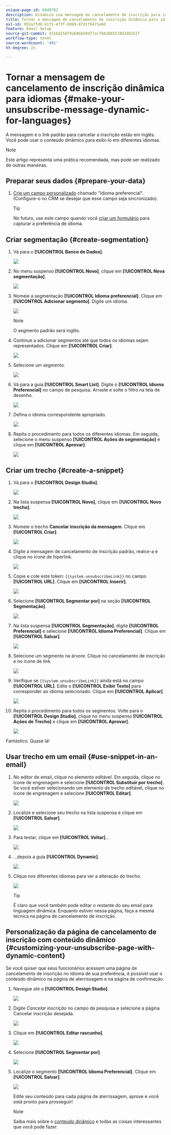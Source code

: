 ```yaml
---
unique-page-id: 6848782
description: Dinamize sua mensagem de cancelamento de inscrição para idiomas - Documentação do Marketo - Documentação do produto
title: Tornar a mensagem de cancelamento de inscrição dinâmica para idiomas
exl-id: 953a7fd8-b1f2-4f3f-b889-87d1f0471e0d
feature: Email Setup
source-git-commit: 431bd258f9a68bbb9df7acf043085578d3d91b1f
workflow-type: tm+mt
source-wordcount: '491'
ht-degree: 1%

---
```


# Tornar a mensagem de cancelamento de inscrição dinâmica para idiomas {#make-your-unsubscribe-message-dynamic-for-languages}

A mensagem e o link padrão para cancelar a inscrição estão em inglês. Você pode usar o conteúdo dinâmico para exibi-lo em diferentes idiomas.

>[!NOTE]
>
>Este artigo representa uma prática recomendada, mas pode ser realizado de outras maneiras.

## Preparar seus dados {#prepare-your-data}

1. [Crie um campo personalizado](/help/marketo/product-docs/administration/field-management/create-a-custom-field-in-marketo.md) chamado &quot;Idioma preferencial&quot;. (Configure-o no CRM se desejar que esse campo seja sincronizado).

   >[!TIP]
   >
   >No futuro, use este campo quando você [criar um formulário](/help/marketo/product-docs/demand-generation/forms/creating-a-form/create-a-form.md) para capturar a preferência de idioma.

## Criar segmentação {#create-segmentation}

1. Vá para o **[!UICONTROL Banco de Dados]**.

   ![](assets/make-your-unsubscribe-message-dynamic-for-languages-1.png)

1. No menu suspenso **[!UICONTROL Novo]**, clique em **[!UICONTROL Nova segmentação]**.

   ![](assets/make-your-unsubscribe-message-dynamic-for-languages-2.png)

1. Nomeie a segmentação **[!UICONTROL Idioma preferencial]**. Clique em **[!UICONTROL Adicionar segmento]**. Digite um idioma.

   ![](assets/make-your-unsubscribe-message-dynamic-for-languages-3.png)

   >[!NOTE]
   >
   >O segmento padrão será inglês.

1. Continue a adicionar segmentos até que todos os idiomas sejam representados. Clique em **[!UICONTROL Criar]**.

   ![](assets/make-your-unsubscribe-message-dynamic-for-languages-4.png)

1. Selecione um segmento.

   ![](assets/make-your-unsubscribe-message-dynamic-for-languages-5.png)

1. Vá para a guia **[!UICONTROL Smart List]**. Digite o **[!UICONTROL Idioma Preferencial]** no campo de pesquisa. Arraste e solte o filtro na tela de desenho.

   ![](assets/make-your-unsubscribe-message-dynamic-for-languages-6.png)

1. Defina o idioma correspondente apropriado.

   ![](assets/make-your-unsubscribe-message-dynamic-for-languages-7.png)

1. Repita o procedimento para todos os diferentes idiomas. Em seguida, selecione o menu suspenso **[!UICONTROL Ações de segmentação]** e clique em **[!UICONTROL Aprovar]**.

   ![](assets/make-your-unsubscribe-message-dynamic-for-languages-8.png)

## Criar um trecho {#create-a-snippet}

1. Vá para o **[!UICONTROL Design Studio]**.

   ![](assets/make-your-unsubscribe-message-dynamic-for-languages-9.png)

1. Na lista suspensa **[!UICONTROL Novo]**, clique em **[!UICONTROL Novo trecho]**.

   ![](assets/make-your-unsubscribe-message-dynamic-for-languages-10.png)

1. Nomeie o trecho **Cancelar inscrição da mensagem**. Clique em **[!UICONTROL Criar]**.

   ![](assets/make-your-unsubscribe-message-dynamic-for-languages-11.png)

1. Digite a mensagem de cancelamento de inscrição padrão, realce-a e clique no ícone de hiperlink.

   ![](assets/make-your-unsubscribe-message-dynamic-for-languages-12.png)

1. Copie e cole este token: `{{system.unsubscribeLink}}` no campo **[!UICONTROL URL]**. Clique em **[!UICONTROL Inserir]**.

   ![](assets/make-your-unsubscribe-message-dynamic-for-languages-13.png)

1. Selecione **[!UICONTROL Segmentar por]** na seção **[!UICONTROL Segmentação]**.

   ![](assets/make-your-unsubscribe-message-dynamic-for-languages-14.png)

1. Na lista suspensa **[!UICONTROL Segmentação]**, digite **[!UICONTROL Preferencial]** e selecione **[!UICONTROL Idioma Preferencial]**. Clique em **[!UICONTROL Salvar]**.

   ![](assets/make-your-unsubscribe-message-dynamic-for-languages-15.png)

1. Selecione um segmento na árvore. Clique no cancelamento de inscrição e no ícone de link.

   ![](assets/make-your-unsubscribe-message-dynamic-for-languages-16.png)

1. Verifique se `{{system.unsubscribeLink}}` ainda está no campo **[!UICONTROL URL]**. Edite o **[!UICONTROL Exibir Texto]** para corresponder ao idioma selecionado. Clique em **[!UICONTROL Aplicar]**.

   ![](assets/make-your-unsubscribe-message-dynamic-for-languages-17.png)

1. Repita o procedimento para todos os segmentos. Volte para o **[!UICONTROL Design Studio]**, clique no menu suspenso **[!UICONTROL Ações de Trecho]** e clique em **[!UICONTROL Aprovar]**.

   ![](assets/make-your-unsubscribe-message-dynamic-for-languages-18.png)

Fantástico. Quase lá!

## Usar trecho em um email {#use-snippet-in-an-email}

1. No editor de email, clique no elemento editável. Em seguida, clique no ícone de engrenagem e selecione **[!UICONTROL Substituir por trecho]**. Se você estiver selecionando um elemento de trecho editável, clique no ícone de engrenagem e selecione **[!UICONTROL Editar]**.

   ![](assets/make-your-unsubscribe-message-dynamic-for-languages-19.png)

1. Localize e selecione seu trecho na lista suspensa e clique em **[!UICONTROL Salvar]**.

   ![](assets/make-your-unsubscribe-message-dynamic-for-languages-20.png)

1. Para testar, clique em **[!UICONTROL Voltar]**...

   ![](assets/make-your-unsubscribe-message-dynamic-for-languages-21.png)

1. ...depois a guia **[!UICONTROL Dynamic]**.

   ![](assets/make-your-unsubscribe-message-dynamic-for-languages-22.png)

1. Clique nos diferentes idiomas para ver a alteração do trecho.

   ![](assets/make-your-unsubscribe-message-dynamic-for-languages-23.png)

   >[!TIP]
   >
   >É claro que você também pode editar o restante do seu email para linguagem dinâmica. Enquanto estiver nessa página, faça a mesma técnica na página de cancelamento de inscrição.

## Personalização da página de cancelamento de inscrição com conteúdo dinâmico {#customizing-your-unsubscribe-page-with-dynamic-content}

Se você quiser que seus funcionários acessem uma página de cancelamento de inscrição no idioma de sua preferência, é possível usar o conteúdo dinâmico na página de aterrissagem e na página de confirmação.

1. Navegue até o **[!UICONTROL Design Studio]**.

   ![](assets/make-your-unsubscribe-message-dynamic-for-languages-24.png)

1. Digite _Cancelar inscrição_ no campo de pesquisa e selecione a página Cancelar inscrição desejada.

   ![](assets/make-your-unsubscribe-message-dynamic-for-languages-25.png)

1. Clique em **[!UICONTROL Editar rascunho]**.

   ![](assets/make-your-unsubscribe-message-dynamic-for-languages-26.png)

1. Selecione **[!UICONTROL Segmentar por]**.

   ![](assets/make-your-unsubscribe-message-dynamic-for-languages-27.png)

1. Localize o segmento **[!UICONTROL Idioma Preferencial]**. Clique em **[!UICONTROL Salvar]**.

   ![](assets/make-your-unsubscribe-message-dynamic-for-languages-28.png)

   Edite seu conteúdo para cada página de aterrissagem, aprove e você está pronto para prosseguir!

   >[!NOTE]
   >
   >Saiba mais sobre o [conteúdo dinâmico](/help/marketo/product-docs/personalization/segmentation-and-snippets/segmentation/understanding-dynamic-content.md) e todas as coisas interessantes que você pode fazer.
